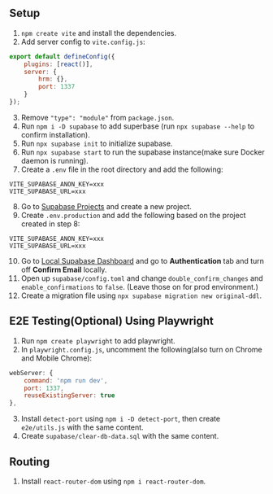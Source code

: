 ## Setup

1. `npm create vite` and install the dependencies.
2. Add server config to `vite.config.js`:

```javascript
export default defineConfig({
	plugins: [react()],
	server: {
		hrm: {},
		port: 1337
	}
});
```

3. Remove `"type": "module"` from `package.json`.
4. Run `npm i -D supabase` to add superbase (run `npx supabase --help` to confirm installation).
5. Run `npx supabase init` to initialize supabase.
6. Run `npx supabase start` to run the supabase instance(make sure Docker daemon is running).
7. Create a `.env` file in the root directory and add the following:

```env
VITE_SUPABASE_ANON_KEY=xxx
VITE_SUPABASE_URL=xxx
```

8. Go to [Supabase Projects](https://app.supabase.com/projects) and create a new project.
9. Create `.env.production` and add the following based on the project created in step 8:

```env
VITE_SUPABASE_ANON_KEY=xxx
VITE_SUPABASE_URL=xxx
```

10. Go to [Local Supabase Dashboard](http://localhost:54323) and go to **Authentication** tab and turn off **Confirm Email** locally.
11. Open up `supabase/config.toml` and change `double_confirm_changes` and `enable_confirmations` to `false`. (Leave those on for prod environment.)
12. Create a migration file using `npx supabase migration new original-ddl`.

## E2E Testing(Optional) Using Playwright

1. Run `npm create playwright` to add playwright.
2. In `playwright.config.js`, uncomment the following(also turn on Chrome and Mobile Chrome):

```javascript
webServer: {
	command: 'npm run dev',
	port: 1337,
	reuseExistingServer: true
},
```

3. Install `detect-port` using `npm i -D detect-port`, then create `e2e/utils.js` with the same content.
4. Create `supabase/clear-db-data.sql` with the same content.

## Routing

1. Install `react-router-dom` using `npm i react-router-dom`.